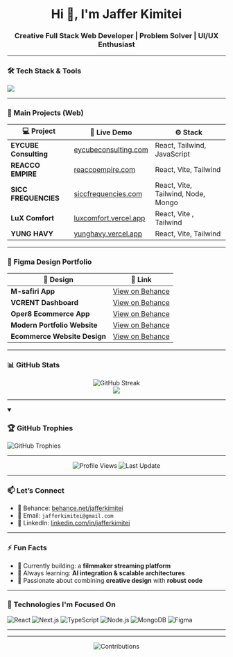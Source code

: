<h1 align="center">Hi 👋, I'm Jaffer Kimitei</h1>
<h3 align="center">Creative Full Stack Web Developer | Problem Solver | UI/UX Enthusiast</h3>

---

### 🛠️ Tech Stack & Tools

<p align="left">
  <img src="https://skillicons.dev/icons?i=nextjs,react,ts,js,nodejs,mongodb,html,css,tailwind,figma,postman,git,vscode" />
</p>

---

### 🚀 Main Projects (Web)

| 💻 Project | 🔗 Live Demo | ⚙️ Stack |
|-----------|--------------|---------|
| **EYCUBE Consulting** | [eycubeconsulting.com](https://eycubeconsulting.com) | React, Tailwind, JavaScript |
| **REACCO EMPIRE** | [reaccoempire.com](https://reaccoempire.com) | React, Vite, Tailwind |
| **SICC FREQUENCIES** | [siccfrequencies.com](https://siccfrequencies.com) | React, Vite, Tailwind, Node, Mongo |
| **LuX Comfort** | [luxcomfort.vercel.app](https://luxcomfort.vercel.app) | React, Vite , Tailwind |
| **YUNG HAVY** | [yunghavy.vercel.app](https://yunghavy.vercel.app) | React, Vite, Tailwind |

---

### 🎨 Figma Design Portfolio

| 🧩 Design | 🎯 Link |
|----------|---------|
| **M-safiri App** | [View on Behance](https://www.behance.net/gallery/209427013/M-safiri-App) |
| **VCRENT Dashboard** | [View on Behance](https://www.behance.net/gallery/213479503/VCRENT-DASHBOARD) |
| **Oper8 Ecommerce App** | [View on Behance](https://www.behance.net/gallery/213484711/OPER8-MOBILE-ECOMMERCE-APP-DESIGN) |
| **Modern Portfolio Website** | [View on Behance](https://www.behance.net/gallery/210475779/Modern-Portfolio-Website) |
| **Ecommerce Website Design** | [View on Behance](https://www.behance.net/gallery/213490529/ECOMMERCE-WEBSITE-DESIGN) |

---

### 📊 GitHub Stats

<p align="center">
  <img src="https://github-readme-streak-stats.herokuapp.com/?user=jafferkimitei&" alt="GitHub Streak" />
  <br/>
  <img src="https://github-readme-stats.vercel.app/api/top-langs/?username=jafferkimitei&layout=compact&theme=tokyonight" />
</p>

---
<details open>
 <summary><h3>🏆 GitHub Trophies</h3></summary>

<img alt="GitHub Trophies" title="GitHub Trophies" src="https://github-profile-trophy.vercel.app/?username=jafferkimitei&column=8&theme=gruvbox&no-frame=true"/>

---

</details>

<p align="center">
  <img alt="Profile Views" title="Profile Views" src="https://komarev.com/ghpvc/?username=jafferkimitei&style=flat-square&color=brightgreen"/>
  <img alt="Last Update" title="Last Update" src="https://img.shields.io/github/last-commit/jafferkimitei/jafferkimitei?logo=github&label=LAST+UPDATE&color=blueviolet&style=flat-square"/>
</p>

---

### 📫 Let’s Connect


- 📝 Behance: [behance.net/jafferkimitei](https://behance.net/jafferkimitei)
- 📧 Email: `jafferkimitei@gmail.com`
- 💼 LinkedIn: [linkedin.com/in/jafferkimitei](https://linkedin.com/in/jafferkimitei)

---

### ⚡ Fun Facts
- 🔭 Currently building: a **filmmaker streaming platform**
- 🧠 Always learning: **AI integration & scalable architectures**
- 🎨 Passionate about combining **creative design** with **robust code**

---

### 🧠 Technologies I'm Focused On

![React](https://img.shields.io/badge/React-%2361DAFB?style=for-the-badge&logo=react&logoColor=black)
![Next.js](https://img.shields.io/badge/Next.js-%23000000?style=for-the-badge&logo=nextdotjs&logoColor=white)
![TypeScript](https://img.shields.io/badge/TypeScript-%23007acc?style=for-the-badge&logo=typescript&logoColor=white)
![Node.js](https://img.shields.io/badge/Node.js-%23339933?style=for-the-badge&logo=node.js&logoColor=white)
![MongoDB](https://img.shields.io/badge/MongoDB-%2347A248?style=for-the-badge&logo=mongodb&logoColor=white)
![Figma](https://img.shields.io/badge/Figma-%23000000?style=for-the-badge&logo=figma&logoColor=white)

---

---

<p align="center">
<img alt="Contributions" title="Contributions" src="https://github.com/jafferkimitei/jafferkimitei/blob/contributions/snake.svg"/>
</p>

